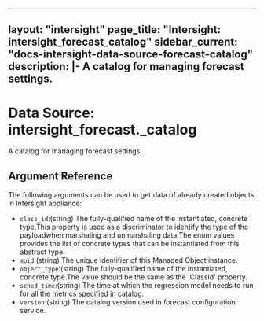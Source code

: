 
---
layout: "intersight"
page_title: "Intersight: intersight_forecast_catalog"
sidebar_current: "docs-intersight-data-source-forecast-catalog"
description: |-
A catalog for managing forecast settings.
---

# Data Source: intersight_forecast._catalog
A catalog for managing forecast settings.
## Argument Reference
The following arguments can be used to get data of already created objects in Intersight appliance:
* `class_id`:(string) The fully-qualified name of the instantiated, concrete type.This property is used as a discriminator to identify the type of the payloadwhen marshaling and unmarshaling data.The enum values provides the list of concrete types that can be instantiated from this abstract type. 
* `moid`:(string) The unique identifier of this Managed Object instance. 
* `object_type`:(string) The fully-qualified name of the instantiated, concrete type.The value should be the same as the 'ClassId' property. 
* `sched_time`:(string) The time at which the regression model needs to run for all the metrics specified in catalog. 
* `version`:(string) The catalog version used in forecast configuration service. 
